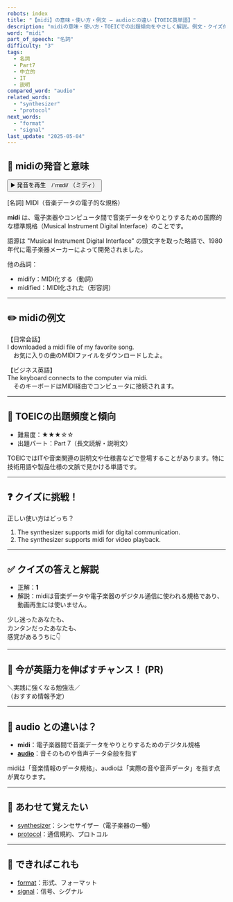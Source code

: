 ```yaml
---
robots: index
title: "【midi】の意味・使い方・例文 ― audioとの違い【TOEIC英単語】"
description: "midiの意味・使い方・TOEICでの出題傾向をやさしく解説。例文・クイズ付きでaudioとの違いもわかりやすく学べます。"
word: "midi"
part_of_speech: "名詞"
difficulty: "3"
tags:
  - 名詞
  - Part7
  - 中立的
  - IT
  - 説明
compared_word: "audio"
related_words:
  - "synthesizer"
  - "protocol"
next_words:
  - "format"
  - "signal"
last_update: "2025-05-04"
---
```


## 🔰 midiの発音と意味

<button class="play-audio" onclick="playTTS('midi')">
  <span class="play-audio-main">
    ▶️ 発音を再生　/ˈmɪdi/
  </span>
  <span class="play-audio-sub">
    （ミディ）
  </span>
</button>

[名詞] MIDI（音楽データの電子的な規格）

**midi** は、電子楽器やコンピュータ間で音楽データをやりとりするための国際的な標準規格（Musical Instrument Digital Interface）のことです。

語源は "Musical Instrument Digital Interface" の頭文字を取った略語で、1980年代に電子楽器メーカーによって開発されました。

他の品詞：  
- midify：MIDI化する（動詞）
- midified：MIDI化された（形容詞）

---

## ✏️ midiの例文

【日常会話】  
I downloaded a midi file of my favorite song.  
　お気に入りの曲のMIDIファイルをダウンロードしたよ。

【ビジネス英語】  
The keyboard connects to the computer via midi.  
　そのキーボードはMIDI経由でコンピュータに接続されます。

---

## 🎯 TOEICの出題頻度と傾向

- 難易度：★★★☆☆
- 出題パート：Part 7（長文読解・説明文）

TOEICではITや音楽関連の説明文や仕様書などで登場することがあります。特に技術用語や製品仕様の文脈で見かける単語です。

---

## ❓ クイズに挑戦！

正しい使い方はどっち？

1. The synthesizer supports midi for digital communication.  
2. The synthesizer supports midi for video playback.

---

## ✅ クイズの答えと解説

- 正解：**1**
- 解説：midiは音楽データや電子楽器のデジタル通信に使われる規格であり、動画再生には使いません。

少し迷ったあなたも、  
カンタンだったあなたも、  
感覚があるうちに👇️

---

## 🚀 今が英語力を伸ばすチャンス！ (PR)

<div class="info-center">
＼実践に強くなる勉強法／<br>  
（おすすめ情報予定）
</div>

---

## 🤔  audio との違いは？

- **midi**：電子楽器間で音楽データをやりとりするためのデジタル規格
- **[audio](/word/audio)**：音そのものや音声データ全般を指す

midiは「音楽情報のデータ規格」、audioは「実際の音や音声データ」を指す点が異なります。

---

## 🧩 あわせて覚えたい

- [synthesizer](/word/synthesizer)：シンセサイザー（電子楽器の一種）
- [protocol](/word/protocol)：通信規約、プロトコル

---

## 📖 できればこれも

- [format](/word/format)：形式、フォーマット
- [signal](/word/signal)：信号、シグナル

<!-- cvid: aid25_bid46 -->
